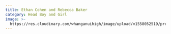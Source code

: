 ```yaml
---
title: Ethan Cohen and Rebecca Baker
category: Head Boy and Girl
image: >-
  https://res.cloudinary.com/whanganuihigh/image/upload/v1558052519/prefects/Head_Boy_and_Girl_-_Ethan_Cohen_and_Rebecca_Baker_3.jpg
---
```


